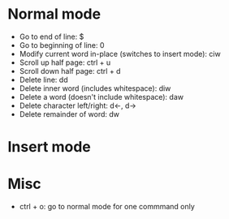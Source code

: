 # Normal mode
- Go to end of line: $
- Go to beginning of line: 0
- Modify current word in-place (switches to insert mode): ciw
- Scroll up half page: ctrl + u
- Scroll down half page: ctrl + d 
- Delete line: dd
- Delete inner word (includes whitespace): diw
- Delete a word (doesn't include whitespace): daw
- Delete character left/right: d<-, d->
- Delete remainder of word: dw

# Insert mode

# Misc
- ctrl + o: go to normal mode for one commmand only

